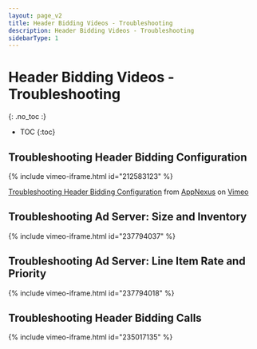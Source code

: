 ```yaml
---
layout: page_v2
title: Header Bidding Videos - Troubleshooting
description: Header Bidding Videos - Troubleshooting
sidebarType: 1
---
```


<div class="bs-docs-section" markdown="1">

# Header Bidding Videos - Troubleshooting

{: .no_toc :}

* TOC
{:toc}

## Troubleshooting Header Bidding Configuration

{% include vimeo-iframe.html id="212583123" %}

[Troubleshooting Header Bidding Configuration](https://vimeo.com/212583123) from [AppNexus](https://vimeo.com/appnexus) on [Vimeo](https://vimeo.com)

## Troubleshooting Ad Server: Size and Inventory

{% include vimeo-iframe.html id="237794037" %}

## Troubleshooting Ad Server: Line Item Rate and Priority

{% include vimeo-iframe.html id="237794018" %}

## Troubleshooting Header Bidding Calls

{% include vimeo-iframe.html id="235017135" %}

</div>
